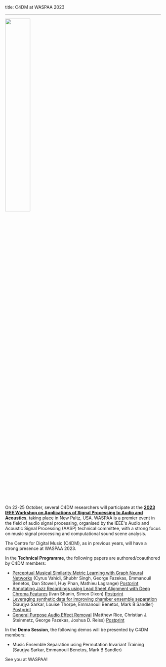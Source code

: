 title: C4DM at WASPAA 2023

-------------------

<p><img src="https://waspaa.com/wordpress/wp-content/uploads/2023/02/SPA_SummerHouse_Drone_w_MountainHouse_0789-scaled-copy-2-1.jpeg" width="40%" /></p>

On 22-25 October, several C4DM researchers will participate at the <b>[2023 IEEE Workshop on Applications of Signal Processing to Audio and Acoustics](http://www.waspaa.com/)</b>, taking place in New Paltz, USA. WASPAA is a premier event in the field of audio signal processing, organised by the IEEE's Audio and Acoustic Signal Processing (AASP) technical committee, with a strong focus on music signal processing and computational sound scene analysis.

The Centre for Digital Music (C4DM), as in previous years, will have a strong presence at WASPAA 2023.

In the <b>Technical Programme</b>, the following papers are authored/coauthored by C4DM members:

* [Perceptual Musical Similarity Metric Learning with Graph Neural Networks](https://ieeexplore.ieee.org/document/10248151) (Cyrus Vahidi, Shubhr Singh, George Fazekas, Emmanouil Benetos, Dan Stowell, Huy Phan, Mathieu Lagrange) [Postprint](https://qmro.qmul.ac.uk/xmlui/handle/123456789/90297)
* [Annotating Jazz Recordings using Lead Sheet Alignment with Deep Chroma Features](https://ieeexplore.ieee.org/document/10248107/) (Ivan Shanin, Simon Dixon) [Postprint](https://qmro.qmul.ac.uk/xmlui/handle/123456789/90038)
* [Leveraging synthetic data for improving chamber ensemble separation](http://dx.doi.org/10.1109/waspaa58266.2023.10248118) (Saurjya Sarkar, Louise Thorpe, Emmanouil Benetos, Mark B Sandler) [Postprint](https://qmro.qmul.ac.uk/xmlui/handle/123456789/89844)
* [General Purpose Audio Effect Removal](https://ieeexplore.ieee.org/document/10248157/) (Matthew Rice, Christian J. Steinmetz, George Fazekas, Joshua D. Reiss) [Postprint](https://qmro.qmul.ac.uk/xmlui/handle/123456789/91026)

In the <b>Demo Session</b>, the following demos will be presented by C4DM members:

* Music Ensemble Separation using Permutation Invariant Training (Saurjya Sarkar, Emmanouil Benetos, Mark B Sandler)

See you at WASPAA!
